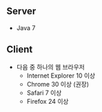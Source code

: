 Server
------

* Java 7

Client
------

* 다음 중 하나의 웹 브라우저
    * Internet Explorer 10 이상
    * Chrome 30 이상 (권장)
    * Safari 7 이상
    * Firefox 24 이상
